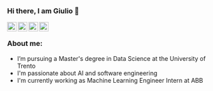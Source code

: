 ### Hi there, I am Giulio 👋

<a href="https://www.linkedin.com/in/giuliomattolin/">
  <img align="left" alt="Giulio Mattolin Linkdein" width="22px" src="https://cdn1.iconfinder.com/data/icons/logotypes/32/square-linkedin-512.png" />
</a>

<a href="https://github.com/giuliomattolin">
  <img align="left" alt="Giulio Mattolin Github" width="22px" src="https://cdn3.iconfinder.com/data/icons/social-rounded-2/72/GitHub-512.png" />
</a>

<a href="https://stackoverflow.com/users/9892738/giulio-mattolin">
  <img align="left" alt="Giulio Mattolin StackOverflow" width="22px" src="https://cdn0.iconfinder.com/data/icons/social-rounded/72/stackoverflow-512.png" />
</a>

<a href="https://instagram.com/giulio_mattolin/">
  <img align="left" alt="Giulio Mattolin Instagram" width="22px" src="https://cdn2.iconfinder.com/data/icons/social-media-applications/64/social_media_applications_3-instagram-512.png" />
</a>

<br/>

### About me:
- I’m pursuing a Master's degree in Data Science at the University of Trento
- I'm passionate about AI and software engineering 
- I'm currently working as Machine Learning Engineer Intern at ABB
